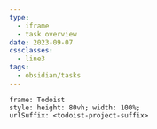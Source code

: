```yaml
---
type:
  - iframe
  - task overview
date: 2023-09-07
cssclasses:
  - line3
tags:
  - obsidian/tasks
---
```


```custom-frames
frame: Todoist
style: height: 80vh; width: 100%;
urlSuffix: <todoist-project-suffix>
```